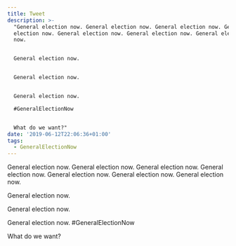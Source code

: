```yaml
---
title: Tweet
description: >-
  "General election now. General election now. General election now. General
  election now. General election now. General election now. General election
  now.


  General election now.


  General election now.


  General election now.

  #GeneralElectionNow 


  What do we want?"
date: '2019-06-12T22:06:36+01:00'
tags:
  - GeneralElectionNow
---
```

General election now. General election now. General election now. General election now. General election now. General election now. General election now.

General election now.

General election now.

General election now.
#GeneralElectionNow 

What do we want?
